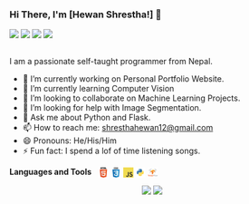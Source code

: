 ### Hi There, I'm [Hewan Shrestha!] 👋
<a href="https://www.facebook.com/hewanshrestha12/">
  <img align="left" width="20px" src="https://cdn.jsdelivr.net/npm/simple-icons@v3/icons/facebook.svg">
</a>
<a href="https://www.instagram.com/hewan_shrestha/">
  <img align="left" width="20px" src="https://cdn.jsdelivr.net/npm/simple-icons@v3/icons/instagram.svg">
</a>
<a href="https://www.linkedin.com/in/hewanshrestha/">
  <img align="left" width="20px" src="https://cdn.jsdelivr.net/npm/simple-icons@v3/icons/linkedin.svg">
</a>
<a href="https://www.twitter.com/hewanshrestha/">
  <img align="left" width="20px" src="https://cdn.jsdelivr.net/npm/simple-icons@v3/icons/twitter.svg">
</a>
<br>
<br>

I am a passionate self-taught programmer from Nepal. &nbsp;
- 🔭 I’m currently working on Personal Portfolio Website. 
- 🌱 I’m currently learning Computer Vision
- 👯 I’m looking to collaborate on Machine Learning Projects.
- 🤔 I’m looking for help with Image Segmentation.
- 💬 Ask me about Python and Flask.
- 📫 How to reach me: shresthahewan12@gmail.com
- 😄 Pronouns: He/His/Him
- ⚡ Fun fact: I spend a lof of time listening songs.

**Languages and Tools** &nbsp;
  <img align="center" width="18px" src="https://raw.githubusercontent.com/github/explore/80688e429a7d4ef2fca1e82350fe8e3517d3494d/topics/html/html.png">
  <img align="center" width="18px" src="https://raw.githubusercontent.com/github/explore/80688e429a7d4ef2fca1e82350fe8e3517d3494d/topics/css/css.png">
  <img align="center" width="18px" src="https://raw.githubusercontent.com/github/explore/80688e429a7d4ef2fca1e82350fe8e3517d3494d/topics/javascript/javascript.png">
  <img align="center" width="18px" src="https://raw.githubusercontent.com/github/explore/80688e429a7d4ef2fca1e82350fe8e3517d3494d/topics/python/python.png">
  <img align="center" width="18px" src="https://raw.githubusercontent.com/github/explore/80688e429a7d4ef2fca1e82350fe8e3517d3494d/topics/tensorflow/tensorflow.png">

<p align="center">
  <img src="https://github-readme-stats.vercel.app/api/username=hewanshrestha&&show_icons=true&title_color=ffffff&icon_color=bb2acf&text_color=daf7dc&bg_color=151515">
  <img src="https://github-readme-stats.vercel.app/api?top_langs/?username=hewanshrestha&theme=radical&hide_langs_below=1&layout=compact"/>
</p>
